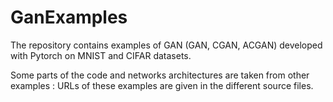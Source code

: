 # GanExamples
The repository contains examples of GAN (GAN, CGAN, ACGAN) developed with Pytorch on MNIST and CIFAR datasets.

Some parts of the code and networks architectures are taken from other examples : URLs of these examples are given in the different source files.
